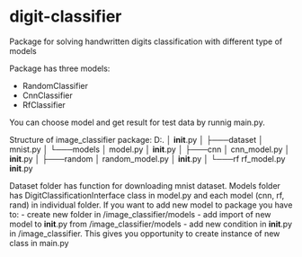 # digit-classifier
Package for solving handwritten digits classification with different type of models 

Package has three models:
- RandomClassifier
- CnnClassifier
- RfClassifier

You can choose model and get result for test data by runnig main.py.

Structure of image_classifier package:
D:.                                                                                                                     │   __init__.py                                                                                                         │                                                                                                                       ├───dataset                                                                                                             │       mnist.py                                                                                                        │                                                                                                                       └───models                                                                                                                  │   model.py                                                                                                            │   __init__.py                                                                                                         │                                                                                                                       ├───cnn                                                                                                                 │       cnn_model.py                                                                                                    │       __init__.py                                                                                                     │                                                                                                                       ├───random                                                                                                              │       random_model.py                                                                                                 │       __init__.py                                                                                                     │                                                                                                                       └───rf                                                                                                                          rf_model.py                                                                                                             __init__.py     

Dataset folder has function for downloading mnist dataset.
Models folder has DigitClassificationInterface class in model.py and each model (cnn, rf, rand) in individual folder.
If you want to add new model to package you have to:
	- create new folder in /image_classifier/models
	- add import of new model to __init__.py from /image_classifier/models
	- add new condition in __init__.py in /image_classifier. This gives you opportunity to create instance of new class in main.py  